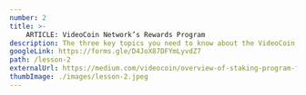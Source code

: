 ```yaml
---
number: 2
title: >-
    ARTICLE: VideoCoin Network’s Rewards Program
description: The three key topics you need to know about the VideoCoin Network Rewards Program
googleLink: https://forms.gle/D4JoX87DFYmLyvdZ7
path: /lesson-2
externalUrl: https://medium.com/videocoin/overview-of-staking-program-for-token-holders-77c3043d3968
thumbImage: ./images/lesson-2.jpeg
---
```

